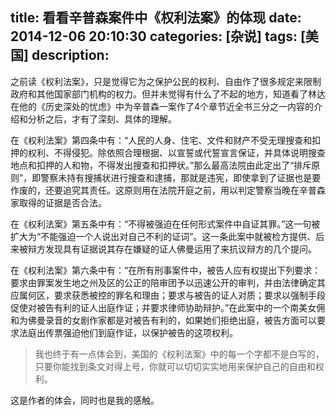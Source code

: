 title: 看看辛普森案件中《权利法案》的体现
date: 2014-12-06 20:10:30
categories: [杂说]
tags: [美国]
description: 
---
之前读《权利法案》，只是觉得它为之保护公民的权利、自由作了很多规定来限制政府和其他国家部门机构的权力。但并未觉得有什么了不起的地方，知道看了林达在他的《历史深处的忧虑》中为辛普森一案作了4个章节近全书三分之一内容的介绍和分析之后，才有了深刻、具体的理解。

在《权利法案》第四条中有：“人民的人身、住宅、文件和财产不受无理搜查和扣押的权利、不得侵犯。除依照合理根据、以宣誓或代誓宣言保证，并具体说明搜查地点和扣押的人和物，不得发出搜查和扣押状。”那么最高法院由此定出了“排斥原则”<!--more-->，即警察未持有搜捕状进行搜查和逮捕，那就是违宪，即使拿到了证据也是要作废的，还要追究其责任。这原则用在法院开庭之前，用以判定警察当晚在辛普森家取得的证据是否合法。

在《权利法案》第五条中有：“不得被强迫在任何形式案件中自证其罪。”这一句被扩大为“不能强迫一个人说出对自己不利的证词”。这一条此案中就被检方提供、后来被辩方发现具有证据说其存在嫌疑的证人佛曼运用了来抗议辩方的几个提问。

在《权利法案》第六条中有：“在所有刑事案件中，被告人应有权提出下列要求：要求由罪案发生地之州及区的公正的陪审团予以迅速公开的审判，并由法律确定其应属何区，要求获悉被控的罪名和理由；要求与被告的证人对质；要求以强制手段促使对被告有利的证人出庭作证；并要求律师协助辩护。”在此案中的一个南美女佣和为佛曼录音的女剧作家都是对被告有利的，如果她们拒绝出庭，被告方面可以要求法庭出传票强迫他们到庭作证，以保护被告的这项权利。

>我也终于有一点体会到，美国的《权利法案》中的每一个字都不是白写的，只要你能找到条文对得上号，你就可以切切实实地用来保护自己的自由和权利。

这是作者的体会，同时也是我的感触。